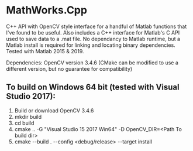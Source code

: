 # MathWorks.Cpp

C++ API with OpenCV style interface for a handful of Matlab functions that I've found to be useful. Also includes a C++ interface for Matlab's C API used to save data to a .mat file. No dependancy to Matlab runtime, but a Matlab install is required for linking and locating binary dependencies. Tested with Matlab 2015 & 2019.

Dependencies: OpenCV version 3.4.6 (CMake can be modified to use a different version, but no guarantee for compatibility)

## To build on Windows 64 bit (tested with Visual Studio 2017):
1. Build or download OpenCV 3.4.6
2. mkdir build
3. cd build
4. cmake .. -G "Visual Studio 15 2017 Win64" -D OpenCV_DIR=\<Path To build dir> 
5. cmake --build . --config <debug/release> --target install
